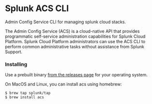 # Splunk ACS CLI
Admin Config Service CLI for managing splunk cloud stacks.

The Admin Config Service (ACS) is a cloud-native API that provides programmatic self-service administration capabilities for Splunk Cloud Platform.
Splunk Cloud Platform administrators can use the ACS CLI to perform common administrative tasks without assistance from Splunk Support.

### Installing

Use a prebuilt binary [from the releases page](https://github.com/splunk/acs-cli/releases) for your operating system.

On MacOS and Linux, you can install acs using homebrew:

```
$ brew tap splunk/tap 
$ brew install acs
```
